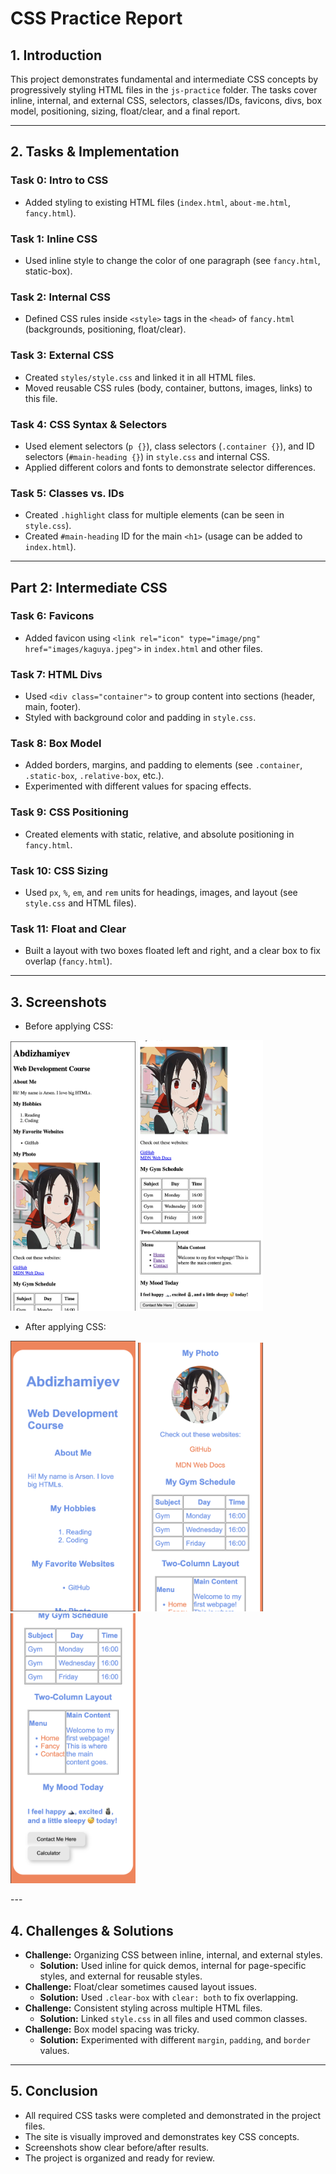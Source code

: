 # CSS Practice Report

## 1. Introduction
This project demonstrates fundamental and intermediate CSS concepts by progressively styling HTML files in the `js-practice` folder. The tasks cover inline, internal, and external CSS, selectors, classes/IDs, favicons, divs, box model, positioning, sizing, float/clear, and a final report.

---

## 2. Tasks & Implementation

### Task 0: Intro to CSS
- Added styling to existing HTML files (`index.html`, `about-me.html`, `fancy.html`).

### Task 1: Inline CSS
- Used inline style to change the color of one paragraph (see `fancy.html`, static-box).

### Task 2: Internal CSS
- Defined CSS rules inside `<style>` tags in the `<head>` of `fancy.html` (backgrounds, positioning, float/clear).

### Task 3: External CSS
- Created `styles/style.css` and linked it in all HTML files.
- Moved reusable CSS rules (body, container, buttons, images, links) to this file.

### Task 4: CSS Syntax & Selectors
- Used element selectors (`p {}`), class selectors (`.container {}`), and ID selectors (`#main-heading {}`) in `style.css` and internal CSS.
- Applied different colors and fonts to demonstrate selector differences.

### Task 5: Classes vs. IDs
- Created `.highlight` class for multiple elements (can be seen in `style.css`).
- Created `#main-heading` ID for the main `<h1>` (usage can be added to `index.html`).

---

## Part 2: Intermediate CSS

### Task 6: Favicons
- Added favicon using `<link rel="icon" type="image/png" href="images/kaguya.jpeg">` in `index.html` and other files.

### Task 7: HTML Divs
- Used `<div class="container">` to group content into sections (header, main, footer).
- Styled with background color and padding in `style.css`.

### Task 8: Box Model
- Added borders, margins, and padding to elements (see `.container`, `.static-box`, `.relative-box`, etc.).
- Experimented with different values for spacing effects.

### Task 9: CSS Positioning
- Created elements with static, relative, and absolute positioning in `fancy.html`.

### Task 10: CSS Sizing
- Used `px`, `%`, `em`, and `rem` units for headings, images, and layout (see `style.css` and HTML files).

### Task 11: Float and Clear
- Built a layout with two boxes floated left and right, and a clear box to fix overlap (`fancy.html`).

---

## 3. Screenshots
- Before applying CSS:
<p float="left">
  <img src="images/2_rep_1.png" width="200" />
  <img src="images/2_rep_2.png" width="200" /> 
</p>

- After applying CSS:

<p float="left">
  <img src="images/2_rep_3.png" width="200" />
  <img src="images/2_rep_4.png" width="200" />
  <img src="images/2_rep_5.png" width="200" /> 
</p>
---

## 4. Challenges & Solutions
- **Challenge:** Organizing CSS between inline, internal, and external styles.
  - **Solution:** Used inline for quick demos, internal for page-specific styles, and external for reusable styles.
- **Challenge:** Float/clear sometimes caused layout issues.
  - **Solution:** Used `.clear-box` with `clear: both` to fix overlapping.
- **Challenge:** Consistent styling across multiple HTML files.
  - **Solution:** Linked `style.css` in all files and used common classes.
- **Challenge:** Box model spacing was tricky.
  - **Solution:** Experimented with different `margin`, `padding`, and `border` values.

---

## 5. Conclusion
- All required CSS tasks were completed and demonstrated in the project files.
- The site is visually improved and demonstrates key CSS concepts.
- Screenshots show clear before/after results.
- The project is organized and ready for review.
